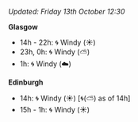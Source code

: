 *Updated: Friday 13th October 12:30*

**Glasgow**

* 14h - 22h: :cyclone: Windy (:sunny:)
* 23h, 0h: :cyclone: Windy (:partly_sunny:)
* 1h: :cyclone: Windy (:cloud:)

**Edinburgh**

* 14h: :cyclone: Windy (:sunny:) [:cyclone:(:partly_sunny:) as of 14h]
* 15h - 1h: :cyclone: Windy (:sunny:)
